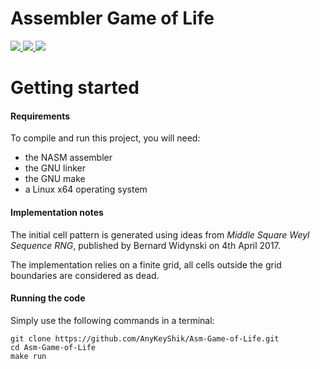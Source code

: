 # Assembler Game of Life

<a href="https://github.com/AnyKeyShik/Asm-Game-of-Life/blob/master/LICENSE">
<img src ="https://img.shields.io/github/license/AnyKeyShik/Asm-Game-of-Life.svg" />
</a>
<a href="https://github.com/AnyKeyShik/Asm-Game-of-Life/stargazers">
<img src ="https://img.shields.io/github/stars/AnyKeyShik/Asm-Game-of-Life.svg" />
</a>
<a href="https://github.com/AnyKeyShik/Asm-Game-of-Life/network">
<img src ="https://img.shields.io/github/forks/AnyKeyShik/Asm-Game-of-Life.svg" />
</a>

# Getting started

#### Requirements

To compile and run this project, you will need:
* the NASM assembler
* the GNU linker
* the GNU make
* a Linux x64 operating system

#### Implementation notes

The initial cell pattern is generated using ideas from *Middle Square Weyl Sequence RNG*, published by Bernard Widynski on 4th April 2017. 

The implementation relies on a finite grid, all cells outside the grid boundaries are considered as dead.

#### Running the code

Simply use the following commands in a terminal:
```
git clone https://github.com/AnyKeyShik/Asm-Game-of-Life.git
cd Asm-Game-of-Life
make run
```
